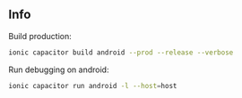 ## Info

Build production:

```bash
ionic capacitor build android --prod --release --verbose
```

Run debugging on android:

```bash
ionic capacitor run android -l --host=host
```
